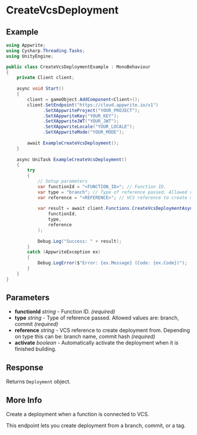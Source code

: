 # CreateVcsDeployment

## Example

```csharp
using Appwrite;
using Cysharp.Threading.Tasks;
using UnityEngine;

public class CreateVcsDeploymentExample : MonoBehaviour
{
    private Client client;
    
    async void Start()
    {
        client = gameObject.AddComponent<Client>();
        client.SetEndpoint("https://cloud.appwrite.io/v1")
              .SetXAppwriteProject("YOUR_PROJECT");
              .SetXAppwriteKey("YOUR_KEY");
              .SetXAppwriteJWT("YOUR_JWT");
              .SetXAppwriteLocale("YOUR_LOCALE");
              .SetXAppwriteMode("YOUR_MODE");
        
        await ExampleCreateVcsDeployment();
    }
    
    async UniTask ExampleCreateVcsDeployment()
    {
        try
        {
            // Setup parameters
            var functionId = "<FUNCTION_ID>"; // Function ID.
            var type = "branch"; // Type of reference passed. Allowed values are: branch, commit
            var reference = "<REFERENCE>"; // VCS reference to create deployment from. Depending on type this can be: branch name, commit hash
            
            var result = await client.Functions.CreateVcsDeploymentAsync(
                functionId,
                type,
                reference
            );
            
            Debug.Log("Success: " + result);
        }
        catch (AppwriteException ex)
        {
            Debug.LogError($"Error: {ex.Message} (Code: {ex.Code})");
        }
    }
}
```

## Parameters

- **functionId** *string* - Function ID. *(required)*
- **type** *string* - Type of reference passed. Allowed values are: branch, commit *(required)*
- **reference** *string* - VCS reference to create deployment from. Depending on type this can be: branch name, commit hash *(required)*
- **activate** *boolean* - Automatically activate the deployment when it is finished building.

## Response

Returns `Deployment` object.
## More Info

Create a deployment when a function is connected to VCS.

This endpoint lets you create deployment from a branch, commit, or a tag.
